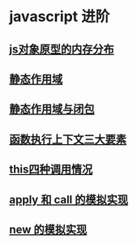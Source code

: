 # javascript 进阶

[js对象原型的内存分布](js进阶/对象原型的内存分布.md)
---
[静态作用域](js进阶/静态作用域.md)
--- 
[静态作用域与闭包](js进阶/闭包的定义与应用.md)
---
[函数执行上下文三大要素](js进阶/函数执行上下文.md)
---
[this四种调用情况](js进阶/this四种调用情况.md)
---
[apply 和 call 的模拟实现]()
---
[new 的模拟实现]()
--- 